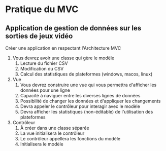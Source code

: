 # Pratique du MVC

## Application de gestion de données sur les sorties de jeux vidéo
Créer une application en respectant l'Architecture MVC

1) Vous devrez avoir une classe qui gère le modèle
   1) Lecture du fichier CSV
   2) Modification du CSV
   3) Calcul des statistiques de plateformes (windows, macos, linux)
2) Vue
   1) Vous devrez construire une vue qui vous permettra d'afficher les données pour une ligne
   2) Capacité à naviguer entre les diverses lignes de données
   3) Possibilité de changer les données et d'appliquer les changements
   4) Devra appeler le contrôleur pour interagir avec le modèle
   5) Devra afficher les statistiques (non-éditable) de l'utilisation des plateformes
3) Contrôleur
   1) À créer dans une classe séparée
   2) La vue initialisera le contrôleur
   3) Le contrôleur appellera les fonctions du modèle
   4) Initialisera le modèle